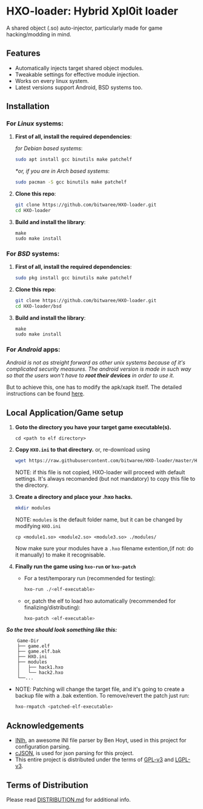 
# HXO-loader: Hybrid Xpl0it loader

A shared object (.so) auto-injector, particularly made for game hacking/modding in mind.

## Features
- Automatically injects target shared object modules.
- Tweakable settings for effective module injection.
- Works on every linux system.
- Latest versions support Android, BSD systems too.

## Installation
### For _Linux_ systems:

1. **First of all, install the required dependencies**:

    *for Debian based systems*:
    ```bash
    sudo apt install gcc binutils make patchelf
    ```
    _*or, if you are in Arch based systems_:
    ```bash
    sudo pacman -S gcc binutils make patchelf
    ```

2. **Clone this repo**:

    ```bash
    git clone https://github.com/bitwaree/HXO-loader.git
    cd HXO-loader
    ```

3. **Build and install the library**:
    ```
    make
    sudo make install
    ```

### For _BSD_ systems:
1. **First of all, install the required dependencies**:

    ```bash
    sudo pkg install gcc binutils make patchelf
    ```

3. **Clone this repo**:

    ```bash
    git clone https://github.com/bitwaree/HXO-loader.git
    cd HXO-loader/bsd
    ```

3. **Build and install the library**:

    ```
    make
    sudo make install
    ```


### For _Android_ apps:
_Android is not as streight forward as other unix systems because of it's complicated security measures. The android version is made in such way so that the users won't have to **root their devices** in order to use it._

But to achieve this, one has to modify the apk/xapk itself. The detailed instructions can be found [here](./android/Guide-for-Android.md).



## Local Application/Game setup
1. **Goto the directory you have your target game executable(s).**
    ```
    cd <path to elf directory>
    ```

2. **Copy `HXO.ini` to that directory.**
    or, re-download using
    ```bash
    wget https://raw.githubusercontent.com/bitwaree/HXO-loader/master/HXO.ini
    ```
    NOTE: if this file is not copied, HXO-loader will proceed with default settings. It's always recomanded (but not mandatory) to copy this file to the directory.

3. **Create a directory and place your .hxo hacks.**
    ```bash
    mkdir modules
    ```
    NOTE: `modules` is the default folder name, but it can be changed by modifying `HXO.ini`
    ```
    cp <module1.so> <module2.so> <module3.so> ./modules/
    ```
    Now make sure your modules have a `.hxo` filename extention,(if not: do it manually) to make it recognisable.


4. **Finally run the game using `hxo-run` or `hxo-patch`**
     - For a test/temporary run (recommended for testing):
        ```bash
        hxo-run ./<elf-executable>
        ```
    - or, patch the elf to load hxo automatically (recommended for finalizing/distributing):
        ```bash
        hxo-patch <elf-executable>
        ```
___So the tree should look something like this:___

```tree
    Game-Dir
    ├── game.elf
    ├── game.elf.bak
    ├── HXO.ini
    ├── modules
    │   ├── hack1.hxo
    │   └── hack2.hxo
    └──...
```
- NOTE: Patching will change the target file, and it's going to create a backup file with a .bak extention. To remove/revert the patch just run:
    ```bash
    hxo-rmpatch <patched-elf-executable>
    ```


## Acknowledgements
 - [INIh](https://github.com/benhoyt/inih), an awesome INI file parser by Ben Hoyt, used in this project for configuration parsing.
 - [cJSON](https://github.com/DaveGamble/cJSON), is used for json parsing for this project.
 - This entire project is distributed under the terms of [GPL-v3](https://www.gnu.org/licenses/gpl-3.0.html) and [LGPL-v3](https://www.gnu.org/licenses/lgpl-3.0.en.html).


## Terms of Distribution
Please read [DISTRIBUTION.md](./DISTRIBUTION.md) for additional info.
